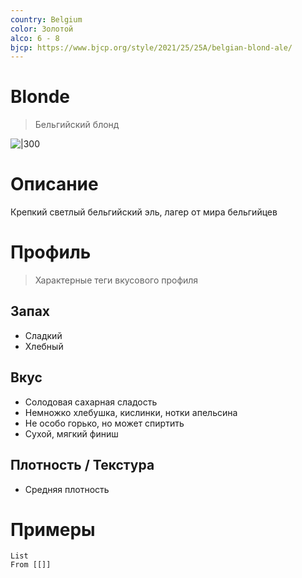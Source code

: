 ```yaml
---
country: Belgium
color: Золотой
alco: 6 - 8
bjcp: https://www.bjcp.org/style/2021/25/25A/belgian-blond-ale/
---
```

# Blonde

>Бельгийский блонд

![|300](https://wyeastlab.com/wp-content/uploads/2021/08/Wyeast_beer-tulip-1-light.png)

# Описание 

Крепкий светлый бельгийский эль, лагер от мира бельгийцев

# Профиль

> Характерные теги вкусового профиля 

## Запах

- Сладкий
- Хлебный

## Вкус

- Солодовая сахарная сладость
- Немножко хлебушка, кислинки, нотки апельсина
- Не особо горько, но может спиртить
- Сухой, мягкий финиш

## Плотность / Текстура 

- Средняя плотность

# Примеры

```dataview
List 
From [[]]
```

